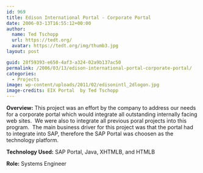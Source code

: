 ```yaml
---
id: 969
title: Edison International Portal - Corporate Portal
date: 2006-03-13T16:55:12+00:00
author:
  name: Ted Tschopp
  url: https://tedt.org/
  avatar: https://tedt.org/img/thumb3.jpg
layout: post

guid: 28f59393-e650-4af3-a324-02a9b137ac50
permalink: /2006/03/13/edison-international-portal-corporate-portal/
categories:
  - Projects
image: wp-content/uploads/2011/02/edisonintl_2dlogon.jpg
image-credits: EIX Portal  by Ted Tschopp  
---
```

**Overview:** This project was an effort by the company to address our needs for a corporate portal which would integrate all outstanding internally facing web sites.  We were also to integrate all previous poral projects into this program.  The main business driver for this project was that the portal had to integrate into SAP, therefore the SAP Portal was choosen as the technology platform.

**Technology Used:** SAP Portal, Java, XHTMLB, and HTMLB

**Role:** Systems Engineer